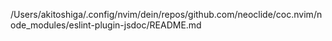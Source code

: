 /Users/akitoshiga/.config/nvim/dein/repos/github.com/neoclide/coc.nvim/node_modules/eslint-plugin-jsdoc/README.md